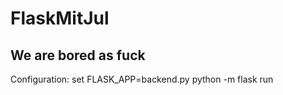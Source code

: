 # FlaskMitJul

We are **bored** as fuck
---
Configuration:
set FLASK_APP=backend.py
python -m flask run
